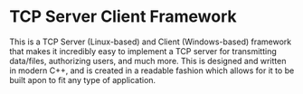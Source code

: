 # TCP Server Client Framework

This is a TCP Server (Linux-based) and Client (Windows-based) framework that makes it incredibly easy to implement a TCP server for transmitting data/files, authorizing users, and much more. 
This is designed and written in modern C++, and is created in a readable fashion which allows for it to be built apon to fit any type of application.
